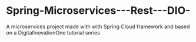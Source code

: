 # Spring-Microservices---Rest---DIO-
A microservices project made with with Spring Cloud framework and based on a DigitalInovationOne tutorial series
